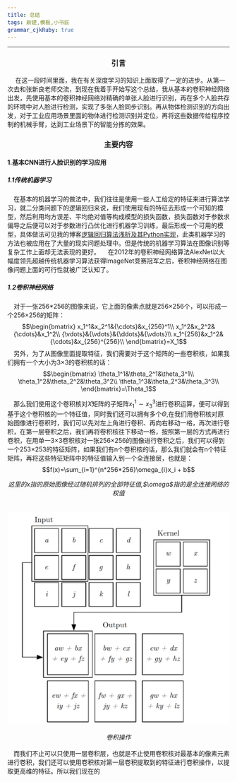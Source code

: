 ```yaml
---
title: 总结
tags: 新建,模板,小书匠
grammar_cjkRuby: true
---
```

---
### <center>引言</center>
&emsp; 在这一段时间里面，我在有关深度学习的知识上面取得了一定的进步。从第一次去和张新良老师交流，到现在我着手开始写这个总结，我从基本的卷积神经网络出发，先使用基本的卷积神经网络对精确的单张人脸进行识别，再在多个人脸共存的环境中对人脸进行检测，实现了多张人脸同步识别。再从物体检测识别的方向出发，对于工业应用场景里面的物体进行检测识别并定位，再将这些数据传给程序控制的机械手臂，达到工业场景下的智能分拣的效果。
### <center>主要内容</center>
#### 1.基本CNN进行人脸识别的学习应用
##### 1.1传统机器学习
&emsp;在基本的机器学习的做法中，我们往往是使用一些人工给定的特征来进行算法学习，就二分类问题下的逻辑回归来说，我们使用现有的特征去形成一个可知的模型，然后利用均方误差、平均绝对值等构成模型的损失函数，损失函数对于参数求偏导之后便可以对于参数进行凸优化进行机器学习训练，最后形成一个可用的模型，具体做法可见我的博客[逻辑回归算法浅析及其Python实现](https://blog.csdn.net/qq_36782182/article/details/85009739)，此类机器学习的方法也被应用在了大量的现实问题处理中。但是传统的机器学习算法在图像识别等复杂工作上面却无法表现的更好。
&emsp;在2012年的卷积神经网络算法AlexNet以大幅度领先超越传统机器学习算法获得ImageNet竞赛冠军之后，卷积神经网络在图像问题上面的可行性就被广泛认知了。
##### 1.2卷积神经网络
&emsp;对于一张256\*256的图像来说，它上面的像素点就是256×256个，可以形成一个256×256的矩阵：
$$\begin{bmatrix}
x_1^1&x_2^1&{\cdots}&x_{256}^1\\
x_1^2&x_2^2&{\cdots}&x_1^2\\
{\vdots}&{\vdots}&{\ddots}&{\vdots}\\
x_1^{256}&x_1^2&{\cdots}&x_{256}^{256}\\
\end{bmatrix}=X_1$$
&emsp;另外，为了从图像里面提取特征，我们需要对于这个矩阵的一些卷积核，如果我们拥有一个大小为3×3的卷积核的话：
$$\begin{bmatrix}
\theta_1^1&\theta_2^1&\theta_3^1\\
\theta_1^2&\theta_2^2&\theta_3^2\\
\theta_1^3&\theta_2^3&\theta_3^3\\
\end{bmatrix}=\Theta_1$$

&emsp;那么我们使用这个卷积核对$X$矩阵的子矩阵$x_1^1\sim{}x_3^3$进行卷积运算，便可以得到基于这个卷积核的一个特征值，同时我们还可以拥有多个$\Theta$,在我们用卷积核对原始图像进行卷积时，我们可以先对左上角进行卷积、再向右移动一格，再次进行卷积，在第一层卷积之后，我们再将卷积核往下移动一格，按照第一层的方式再进行卷积，在用单一3×3卷积核对一张256×256的图像进行卷积之后，我们可以得到一个253×253的特征矩阵，如果我们有n个卷积核的话，那么我们就会有n个特征矩阵，再将这些特征矩阵中的特征值输入到一个全连接层，也就是：
$$f(x)=\sum_{i=1}^{n*256*256}\omega_{i}x_i + b$$
<center><i>这里的x指的原始图像经过随机排列的全部特征值,$\omega$指的是全连接网络的权值</i></center>
<br/><br/>
<center><img src='./images/1545705383154.png'/><br/><br/><i>卷积操作</i></center>
<br/>
&emsp;而我们不止可以只使用一层卷积层，也就是不止使用卷积核对最基本的像素元素进行卷积，我们还可以使用卷积核对第一层卷积提取到的特征进行卷积操作，以提取更高维的特征。所以我们现在的